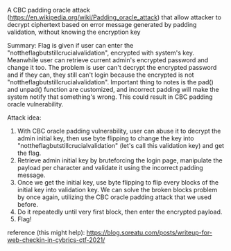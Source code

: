 A CBC padding oracle attack (https://en.wikipedia.org/wiki/Padding_oracle_attack) that allow attacker to decrypt ciphertext based on error message generated by padding validation, without knowing the encryption key

Summary:
Flag is given if user can enter the "nottheflagbutstillcrucialvalidation", encrypted with system's key. Meanwhile user can retrieve current admin's encrypted password and change it too. The problem is user can't decrypt the encrypted password and if they can, they still can't login because the encrypted is not "nottheflagbutstillcrucialvalidation". Important thing to notes is the pad() and unpad() function are customized, and incorrect padding will make the system notify that something's wrong. This could result in CBC padding oracle vulnerability.

Attack idea:
1. With CBC oracle padding vulnerability, user can abuse it to decrypt the admin initial key, then use byte flipping to change the key into "nottheflagbutstillcrucialvalidation" (let's call this validation key) and get the flag.
2. Retrieve admin initial key by bruteforcing the login page, manipulate the payload per character and validate it using the incorrect padding message.
2. Once we get the initial key, use byte flipping to flip every blocks of the initial key into validation key. We can solve the broken blocks problem by once again, utilizing the CBC oracle padding attack that we used before.
3. Do it repeatedly until very first block, then enter the encrypted payload.
4. Flag!

reference (this might help): https://blog.soreatu.com/posts/writeup-for-web-checkin-in-cybrics-ctf-2021/